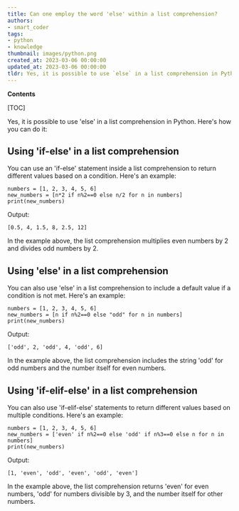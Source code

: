 ```yaml
---
title: Can one employ the word 'else' within a list comprehension?
authors:
- smart_coder
tags:
- python
- knowledge
thumbnail: images/python.png
created_at: 2023-03-06 00:00:00
updated_at: 2023-03-06 00:00:00
tldr: Yes, it is possible to use `else` in a list comprehension in Python using ternary operators.
---
```


**Contents**

[TOC]

Yes, it is possible to use 'else' in a list comprehension in Python. Here's how you can do it:

## Using 'if-else' in a list comprehension

You can use an 'if-else' statement inside a list comprehension to return different values based on a condition. Here's an example:

```
numbers = [1, 2, 3, 4, 5, 6]
new_numbers = [n*2 if n%2==0 else n/2 for n in numbers]
print(new_numbers)
```

Output:
```
[0.5, 4, 1.5, 8, 2.5, 12]
```

In the example above, the list comprehension multiplies even numbers by 2 and divides odd numbers by 2.

## Using 'else' in a list comprehension

You can also use 'else' in a list comprehension to include a default value if a condition is not met. Here's an example:

```
numbers = [1, 2, 3, 4, 5, 6]
new_numbers = [n if n%2==0 else "odd" for n in numbers]
print(new_numbers)
```

Output:
```
['odd', 2, 'odd', 4, 'odd', 6]
```

In the example above, the list comprehension includes the string 'odd' for odd numbers and the number itself for even numbers.


## Using 'if-elif-else' in a list comprehension

You can also use 'if-elif-else' statements to return different values based on multiple conditions. Here's an example:

```
numbers = [1, 2, 3, 4, 5, 6]
new_numbers = ['even' if n%2==0 else 'odd' if n%3==0 else n for n in numbers]
print(new_numbers)
```

Output:
```
[1, 'even', 'odd', 'even', 'odd', 'even']
```

In the example above, the list comprehension returns 'even' for even numbers, 'odd' for numbers divisible by 3, and the number itself for other numbers.
